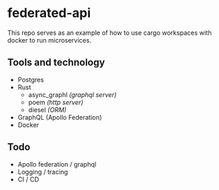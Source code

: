 # federated-api

This repo serves as an example of how to use cargo workspaces with docker to run microservices.

## Tools and technology
- Postgres
- Rust
  - async_graphl _(graphql server)_
  - poem _(http server)_
  - diesel _(ORM)_
- GraphQL (Apollo Federation)
- Docker

## Todo
- Apollo federation / graphql
- Logging / tracing
- CI / CD

